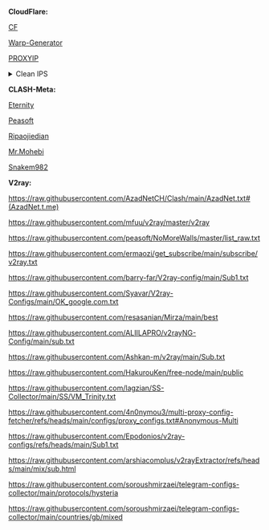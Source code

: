 **CloudFlare:**

[CF](CF.md)

[Warp-Generator](https://4n0nymou3.github.io/WARP/)

[PROXYIP](https://github.com/NiREvil/vless/blob/main/sub/ProxyIP.md#Test-proxyIPs)

<details>
<summary>Clean IPS</summary>
  sky.rethinkdns.com , fbi.gov , time.is , time.cloudflare.com , www.wto.org , ip.sb , zula.ir , creativecommons.org , go.inmobi.com , discord.com , cdnjs.com , 190.93.246.247 , 23.227.39.183 , 172.67.132.72 , 172.67.73.163 , 172.67.198.111 , 172.64.145.113 , 172.66.46.214 , 172.67.131.154 , 172.67.167.150 , 188.114.97.11 , 188.114.97.24 , 104.17.107.1 , 172.67.68.157 , 151.101.3.1 , 173.245.49.20 , 23.227.39.227 , 190.93.244.18 , 190.93.245.219 , 190.93.247.238 , 104.21.83.62 , 104.21.48.203 , 104.17.147.22 , 104.24.196.20 , 104.24.197.20 , 172.67.49.246 , 172.66.47.64 , 172.67.131.36 , 172.67.164.37 , 172.67.66.177 , 172.67.156.45 , 172.66.44.192 , 104.18.94.237 , 104.18.95.240 , 104.19.236.66 , 104.19.17.212 , 104.17.76.170 , 104.17.25.97 , 104.24.255.100 , 104.18.151.253 , 104.23.111.16 , 104.18.79.102 , 104.19.233.61 , 104.17.97.128 , 104.16.187.144 , 104.20.94.249 , 104.16.141.244 , 104.17.158.192 , 104.18.144.182 , 104.19.157.132 , 104.17.54.45 , 104.16.89.37 , 104.20.248.148 , 104.16.122.101 , 104.19.245.184 , 104.17.242.19 , 104.20.12.112 , 104.17.240.109 , 104.18.111.32 , 104.20.160.26 , 104.17.118.67 , 104.18.42.71 , 45.131.6.125 , 104.20.203.197 , 104.17.233.72 , 104.18.60.11 , 104.18.129.16 , 104.24.255.194 , 104.20.35.95 , 104.18.8.62 , 104.24.70.123 , 104.18.247.105 , 104.20.23.123 , 104.19.217.91 , 104.20.247.155 , 104.18.219.194 , 104.16.223.213 , 104.24.227.27 , 104.24.166.3 , 104.24.250.232 , 104.24.231.110 , 104.23.99.109 , 103.184.45.4 , 104.19.8.89 , 104.18.240.147 , 104.24.21.7 , 104.20.207.255 , 104.25.150.132 , 104.19.97.125 , 104.20.55.144 , 104.24.78.11 , 104.16.92.207 , 104.20.107.136 , 104.25.162.75 , 104.19.41.18 , 104.19.42.168 , 104.25.7.42 , 104.19.72.10 , 104.25.185.201 , 104.16.144.45 , 104.17.79.71 , 104.24.87.38 , 104.24.37.96 , 104.20.68.237 , 104.25.164.167 , 104.23.102.227 , 104.16.119.134 , 104.21.31.69 , 104.18.250.227 , 104.19.97.193 , 104.21.48.196 , 104.25.188.85
</details>

**CLASH-Meta:**

[Eternity](https://raw.githubusercontent.com/mahdibland/ShadowsocksAggregator/master/Eternity.yml)

[Peasoft](https://raw.githubusercontent.com/peasoft/NoMoreWalls/master/list.yml)

[Ripaojiedian](https://raw.githubusercontent.com/ripaojiedian/freenode/main/clash)

[Mr.Mohebi](https://raw.githubusercontent.com/MrMohebi/xray-proxy-grabber-telegram/master/collected-proxies/clash-meta/actives_under_1000ms.yaml)

[Snakem982](https://raw.githubusercontent.com/snakem982/proxypool/main/source/clash-meta.yaml)

**V2ray:**

https://raw.githubusercontent.com/AzadNetCH/Clash/main/AzadNet.txt#(AzadNet.t.me)

https://raw.githubusercontent.com/mfuu/v2ray/master/v2ray

https://raw.githubusercontent.com/peasoft/NoMoreWalls/master/list_raw.txt

https://raw.githubusercontent.com/ermaozi/get_subscribe/main/subscribe/v2ray.txt

https://raw.githubusercontent.com/barry-far/V2ray-config/main/Sub1.txt

https://raw.githubusercontent.com/Syavar/V2ray-Configs/main/OK_google.com.txt

https://raw.githubusercontent.com/resasanian/Mirza/main/best

https://raw.githubusercontent.com/ALIILAPRO/v2rayNG-Config/main/sub.txt

https://raw.githubusercontent.com/Ashkan-m/v2ray/main/Sub.txt

https://raw.githubusercontent.com/HakurouKen/free-node/main/public

https://raw.githubusercontent.com/lagzian/SS-Collector/main/SS/VM_Trinity.txt

https://raw.githubusercontent.com/4n0nymou3/multi-proxy-config-fetcher/refs/heads/main/configs/proxy_configs.txt#Anonymous-Multi

https://raw.githubusercontent.com/Epodonios/v2ray-configs/refs/heads/main/Sub1.txt

https://raw.githubusercontent.com/arshiacomplus/v2rayExtractor/refs/heads/main/mix/sub.html

https://raw.githubusercontent.com/soroushmirzaei/telegram-configs-collector/main/protocols/hysteria

https://raw.githubusercontent.com/soroushmirzaei/telegram-configs-collector/main/countries/gb/mixed

